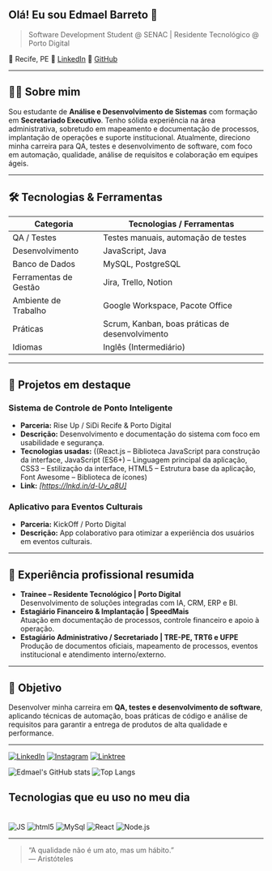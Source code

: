 ## Olá! Eu sou Edmael Barreto 👋

> Software Development Student @ SENAC | Residente Tecnológico @ Porto Digital

📍 Recife, PE
🔗 [LinkedIn](https://www.linkedin.com/in/edmaelpauloribeirobarreto) 🐙 [GitHub](https://github.com/EdmaelBarreto)  

---

## 🧑‍💻 Sobre mim

Sou estudante de **Análise e Desenvolvimento de Sistemas** com formação em **Secretariado Executivo**. Tenho sólida experiência na área administrativa, sobretudo em mapeamento e documentação de processos, implantação de operações e suporte institucional. Atualmente, direciono minha carreira para QA, testes e desenvolvimento de software, com foco em automação, qualidade, análise de requisitos e colaboração em equipes ágeis.

---

## 🛠️ Tecnologias & Ferramentas

| Categoria | Tecnologias / Ferramentas |
|----------|----------------------------|
| QA / Testes | Testes manuais, automação de testes |
| Desenvolvimento | JavaScript, Java |
| Banco de Dados | MySQL, PostgreSQL |
| Ferramentas de Gestão | Jira, Trello, Notion |
| Ambiente de Trabalho | Google Workspace, Pacote Office |
| Práticas | Scrum, Kanban, boas práticas de desenvolvimento |
| Idiomas | Inglês (Intermediário) |

---

## 📂 Projetos em destaque

### Sistema de Controle de Ponto Inteligente  
- **Parceria:** Rise Up / SiDi Recife & Porto Digital  
- **Descrição:** Desenvolvimento e documentação do sistema com foco em usabilidade e segurança.  
- **Tecnologias usadas:** ((React.js – Biblioteca JavaScript para construção da interface,
JavaScript (ES6+) – Linguagem principal da aplicação,
CSS3 – Estilização da interface,
HTML5 – Estrutura base da aplicação,
Font Awesome – Biblioteca de ícones)  
- **Link:** _[https://lnkd.in/d-Uv_q8U]_   

### Aplicativo para Eventos Culturais  
- **Parceria:** KickOff / Porto Digital  
- **Descrição:** App colaborativo para otimizar a experiência dos usuários em eventos culturais.  

---

## 💼 Experiência profissional resumida

- **Trainee – Residente Tecnológico | Porto Digital**  
  Desenvolvimento de soluções integradas com IA, CRM, ERP e BI.  
- **Estagiário Financeiro & Implantação | SpeedMais**  
  Atuação em documentação de processos, controle financeiro e apoio à operação.  
- **Estagiário Administrativo / Secretariado | TRE-PE, TRT6 e UFPE**  
  Produção de documentos oficiais, mapeamento de processos, eventos institucional e atendimento interno/externo.  

---

## 🎯 Objetivo

Desenvolver minha carreira em **QA, testes e desenvolvimento de software**, aplicando técnicas de automação, boas práticas de código e análise de requisitos para garantir a entrega de produtos de alta qualidade e performance.
 

---
[![LinkedIn](https://img.shields.io/badge/LinkedIn-0077B5?style=for-the-badge&logo=linkedin&logoColor=white)](https://www.linkedin.com/in/edmaelpauloribeirobarreto/)
[![Instagram](https://img.shields.io/badge/Instagram-FF0069.svg?style=for-the-badge&logo=Instagram&logoColor=white)](https://www.instagram.com/edmael_barreto/)
[![Linktree](https://img.shields.io/badge/Linktree-43E55E.svg?style=for-the-badge&logo=Linktree&logoColor=white)](https://linktr.ee/EdmaelBarreto)

![Edmael's GitHub stats](https://github-readme-stats.vercel.app/api?username=EdmaelBarreto&show_icons=true&theme=dracula)
![Top Langs](https://github-readme-stats.vercel.app/api/top-langs/?username=EdmaelBarreto&layout=compact)

## Tecnologias que eu uso no meu dia

<div style="display: inline_block"><br/>
 <img align="center" alt="JS" src="https://img.shields.io/badge/JavaScript-F7DF1E.svg?style=for-the-badge&logo=JavaScript&logoColor=black" /> 
 <img align="center" alt="html5" src="https://img.shields.io/badge/HTML5-E34F26?style=for-the-badge&logo=html5&logoColor=white" /> 
 <img align="center" alt="MySql" src="https://img.shields.io/badge/MySQL-005C84?style=for-the-badge&logo=mysql&logoColor=white" /> 
 <img align="center" alt="React" src="https://img.shields.io/badge/React-61DAFB.svg?style=for-the-badge&logo=React&logoColor=black" /> 
 <img align="center" alt="Node.js" src="https://img.shields.io/badge/Node.js-5FA04E.svg?style=for-the-badge&logo=nodedotjs&logoColor=white" /> 


---

> “A qualidade não é um ato, mas um hábito.”  
> — Aristóteles  
